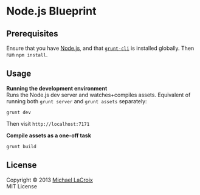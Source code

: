 # Node.js Blueprint

## Prerequisites

Ensure that you have [Node.js](http://nodejs.org/), and that [`grunt-cli`](https://github.com/gruntjs/grunt-cli) is installed globally. Then run `npm install`.

## Usage

**Running the development environment**  
Runs the Node.js dev server and watches+compiles assets. Equivalent of running both `grunt server` and `grunt assets` separately:
```shell
grunt dev
```
Then visit `http://localhost:7171`

**Compile assets as a one-off task**  
```shell
grunt build
```

## License
Copyright © 2013 [Michael LaCroix](http://www.lacroixdesign.net/)  
MIT License
